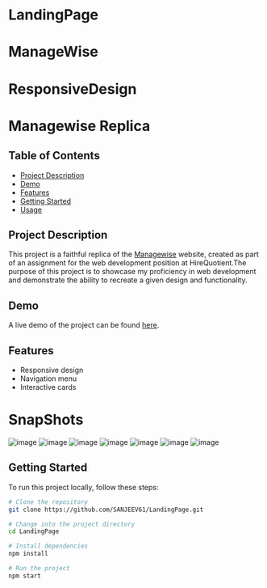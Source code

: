 # LandingPage
# ManageWise
# ResponsiveDesign
# Managewise Replica

## Table of Contents

- [Project Description](#project-description)
- [Demo](#demo)
- [Features](#features)
- [Getting Started](#getting-started)
- [Usage](#usage)


## Project Description

This project is a faithful replica of the [Managewise](https://managewise.framer.website/) website, created as part of an assignment for the web development position at HireQuotient.The purpose of this project is to showcase my proficiency in web development and demonstrate the ability to recreate a given design and functionality.

## Demo

A live demo of the project can be found [here](https://resplendent-cactus-51257e.netlify.app/).

## Features
- Responsive design
- Navigation menu
- Interactive cards

# SnapShots
![image](https://github.com/SANJEEV61/LandingPage/assets/89179742/d93dbc60-86b6-4461-b212-61e668e77647)
![image](https://github.com/SANJEEV61/LandingPage/assets/89179742/d36886e2-beeb-4063-a993-4ea285db9aee)
![image](https://github.com/SANJEEV61/LandingPage/assets/89179742/fc2b41de-ae2c-4161-9096-88b487a973c8)
![image](https://github.com/SANJEEV61/LandingPage/assets/89179742/33400c84-0d92-46ac-bd1c-232a85f9fd73)
![image](https://github.com/SANJEEV61/LandingPage/assets/89179742/ac7c9afa-b44f-4fac-97b6-bb59ced00c01)
![image](https://github.com/SANJEEV61/LandingPage/assets/89179742/75811852-825e-459c-851b-4bbaf9af2a6f)
![image](https://github.com/SANJEEV61/LandingPage/assets/89179742/bf70b777-e898-4175-8e88-3b8437695d94)

## Getting Started

To run this project locally, follow these steps:

```bash
# Clone the repository
git clone https://github.com/SANJEEV61/LandingPage.git

# Change into the project directory
cd LandingPage

# Install dependencies
npm install

# Run the project
npm start










